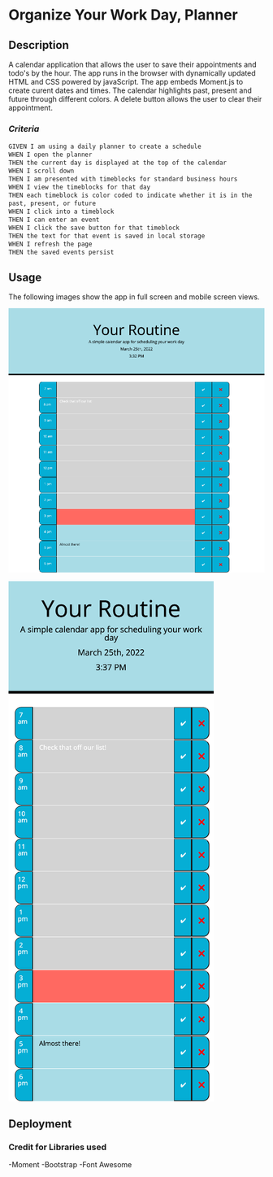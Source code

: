 # Organize Your Work Day, Planner


## **Description**
A calendar application that allows the user to save their appointments and todo's by the hour. The app runs in the browser with dynamically updated HTML and CSS powered by javaScript. The app embeds Moment.js to create curent dates and times. The calendar highlights past, present and future through different colors. A delete button allows the user to clear their appointment.

### *Criteria*
```
GIVEN I am using a daily planner to create a schedule
WHEN I open the planner
THEN the current day is displayed at the top of the calendar
WHEN I scroll down
THEN I am presented with timeblocks for standard business hours
WHEN I view the timeblocks for that day
THEN each timeblock is color coded to indicate whether it is in the past, present, or future
WHEN I click into a timeblock
THEN I can enter an event
WHEN I click the save button for that timeblock
THEN the text for that event is saved in local storage
WHEN I refresh the page
THEN the saved events persist
```


## Usage
The following images show the app in full screen and mobile screen views. 

![Your Routine full screen](./Assets/images/Your-Routine-2.png)

![Your Routine mobile view](./Assets/images/Your-Routine-3.png)


## Deployment
[]()

### Credit for Libraries used
-Moment
-Bootstrap
-Font Awesome 

